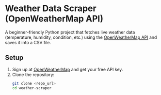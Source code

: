 # Weather Data Scraper (OpenWeatherMap API)

A beginner-friendly Python project that fetches live weather data (temperature, humidity, condition, etc.) using the [OpenWeatherMap API](https://openweathermap.org/api) and saves it into a CSV file.

## Setup

1. Sign up at [OpenWeatherMap](https://home.openweathermap.org/users/sign_up) and get your free API key.
2. Clone the repository:
   ```bash
   git clone <repo_url>
   cd weather-scraper
